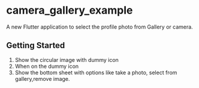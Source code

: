 # camera_gallery_example

A new Flutter application to select the profile photo from Gallery or camera.

## Getting Started
1) Show the circular image with dummy icon
2) When on the dummy icon
3) Show the bottom sheet with options like take a photo, select from gallery,remove image.